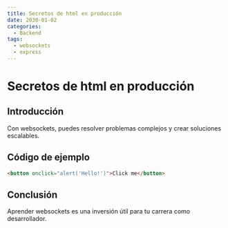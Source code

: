 ```yaml
---
title: Secretos de html en producción
date: 2030-01-02
categories:
  - Backend
tags:
  - websockets
  - express
---
```


# Secretos de html en producción

## Introducción

Con websockets, puedes resolver problemas complejos y crear soluciones escalables.

## Código de ejemplo

```html
<button onclick="alert('Hello!')">Click me</button>
```

## Conclusión

Aprender websockets es una inversión útil para tu carrera como desarrollador.